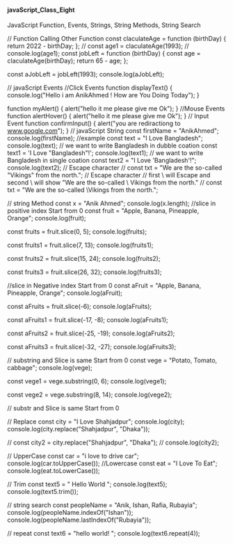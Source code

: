 #### javaScript_Class_Eight
JavaScript Function, Events, Strings, String Methods, String Search

// Function Calling Other Function
const claculateAge = function (birthDay) {
  return 2022 - birthDay;
};
// const age1 = claculateAge(1993);
// console.log(age1);
const jobLeft = function (birthDay) {
  const age = claculateAge(birthDay);
  return 65 - age;
};

const aJobLeft = jobLeft(1993);
console.log(aJobLeft);

// javaScript Events
//Click Events
function displayText() {
  console.log("Hello i am AnikAhmed ! How are You Doing Today");
}

function myAlert() {
  alert("hello it me please give me Ok");
}
//Mouse Events
function alertHover() {
  alert("hello it me please give me Ok");
}
// Input Event
function confirmInput() {
  alert("you are rediractiong to www.google.com");
}
// javaScript String
const firstName = "AnikAhmed";
console.log(firstName);
//example
const text = "I Love Bangladesh";
console.log(text);
// we want to write Bangladesh in dubble coation
const text1 = 'I Love "Bangladesh"!';
console.log(text1);
// we want to write Bangladesh in single coation
const text2 = "I Love 'Bangladesh'!";
console.log(text2);
// Escape character
// const txt = "We are the so-called \"Vikings\" from the north.";
// Escape character
// first \ will Escape and second \ will show "We are the so-called \ Vikings from the north."
// const txt = "We are the so-called \\Vikings from the north.";

// string Method
const x = "Anik Ahmed";
console.log(x.length);
//slice in positive index Start from 0
const fruit = "Apple, Banana, Pineapple, Orange";
console.log(fruit);

const fruits = fruit.slice(0, 5);
console.log(fruits);

const fruits1 = fruit.slice(7, 13);
console.log(fruits1);

const fruits2 = fruit.slice(15, 24);
console.log(fruits2);

const fruits3 = fruit.slice(26, 32);
console.log(fruits3);

//slice in Negative index Start from 0
const aFruit = "Apple, Banana, Pineapple, Orange";
console.log(aFruit);

const aFruits = fruit.slice(-6);
console.log(aFruits);

const aFruits1 = fruit.slice(-17, -8);
console.log(aFruits1);

const aFruits2 = fruit.slice(-25, -19);
console.log(aFruits2);

const aFruits3 = fruit.slice(-32, -27);
console.log(aFruits3);

// substring and Slice is same Start from 0
const vege = "Potato, Tomato, cabbage";
console.log(vege);

const vege1 = vege.substring(0, 6);
console.log(vege1);

const vege2 = vege.substring(8, 14);
console.log(vege2);

// substr and Slice is same Start from 0

// Replace
const city = "I Love Shahjadpur";
console.log(city);
console.log(city.replace("Shahjadpur", "Dhaka"));

// const city2 = city.replace("Shahjadpur", "Dhaka");
// console.log(city2);

// UpperCase
const car = "i love to drive car";
console.log(car.toUpperCase());
//Lowercase
const eat = "I Love To Eat";
console.log(eat.toLowerCase());

// Trim
const text5 = "      Hello World        ";
console.log(text5);
console.log(text5.trim());

// string search
const peopleName = "Anik, Ishan, Rafia, Rubayia";
console.log(peopleName.indexOf("Ishan"));
console.log(peopleName.lastIndexOf("Rubayia"));

// repeat
const text6 = "hello world! ";
console.log(text6.repeat(4));
